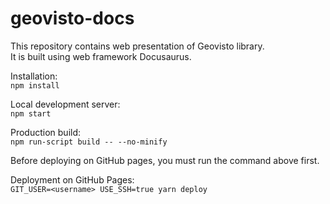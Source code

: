 # geovisto-docs
This repository contains web presentation of Geovisto library.  
It is built using web framework Docusaurus.

Installation:  
`npm install`

Local development server:  
`npm start`

Production build:  
`npm run-script build -- --no-minify `

Before deploying on GitHub pages, you must run the command above first.

Deployment on GitHub Pages:  
`GIT_USER=<username> USE_SSH=true yarn deploy`
